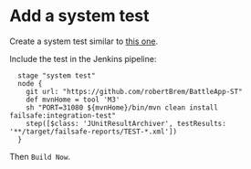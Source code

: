 # Add a system test
Create a system test similar to [this one](https://github.com/robertBrem/BattleApp-ST).  

Include the test in the Jenkins pipeline:
```
  stage "system test"
  node {
    git url: "https://github.com/robertBrem/BattleApp-ST"
    def mvnHome = tool 'M3'
    sh "PORT=31080 ${mvnHome}/bin/mvn clean install failsafe:integration-test"
    step([$class: 'JUnitResultArchiver', testResults: '**/target/failsafe-reports/TEST-*.xml'])
  }
```

Then `Build Now`.